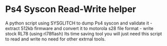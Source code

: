 # Ps4 Syscon Read-Write helper

A python script using SYSGLITCH to dump Ps4 syscon and validate it - extract  512kb firmware and convert it to motorola s28 file format - write stock RL78 (using rl78flash)
Its time saving tool you will just need this script to read and write no need for other extrnal tools.


